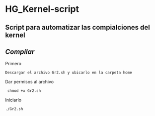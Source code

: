 # HG_Kernel-script
Script para automatizar las compialciones del kernel
-------------
 
_Compilar_
---------------

Primero

	Descargar el archivo Gr2.sh y ubicarlo en la carpeta home

Dar permisos al archivo

	 chmod +x Gr2.sh

Iniciarlo

	./Gr2.sh
    
